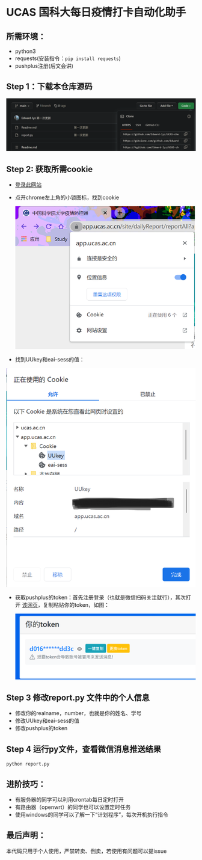 # UCAS 国科大每日疫情打卡自动化助手

## 所需环境：

- python3
- requests(安装指令：`pip install requests`)
- pushplus注册(后文会讲)

## Step 1：下载本仓库源码

![](photos/photo1.png)

## Step 2: 获取所需cookie

- [登录此网站](https://app.ucas.ac.cn/site/dailyReport/reportAll?appid=9)

- 点开chrome左上角的小锁图标，找到cookie

  ![](photos/photo2.png)

- 找到UUkey和eai-sess的值：

![](photos/photo3.png)

- 获取pushplus的token：首先注册登录（也就是微信扫码关注就行），其次打开 [该网页](https://www.pushplus.plus/push1.html)，复制粘贴你的token，如图：

  ![](photos/photo4.png)

## Step 3 修改report.py 文件中的个人信息

- 修改你的realname，number，也就是你的姓名、学号
- 修改UUkey和eai-sess的值
- 修改pushplus的token

## Step 4 运行py文件，查看微信消息推送结果

```
python report.py
```

## 进阶技巧：

- 有服务器的同学可以利用crontab每日定时打开
- 有路由器（openwrt）的同学也可以设置定时任务
- 使用windows的同学可以了解一下“计划程序”，每次开机执行指令

## 最后声明：

本代码只用于个人使用，严禁转卖、倒卖，若使用有问题可以提issue